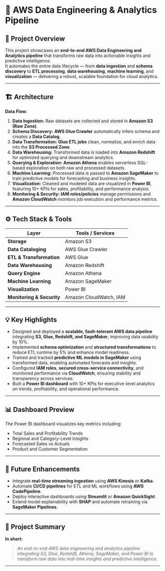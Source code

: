 # 🚀 AWS Data Engineering & Analytics Pipeline  

## 📘 Project Overview  
This project showcases an **end-to-end AWS Data Engineering and Analytics pipeline** that transforms raw data into actionable insights and predictive intelligence.  
It automates the entire data lifecycle — from **data ingestion** and **schema discovery** to **ETL processing**, **data warehousing**, **machine learning**, and **visualization** — delivering a robust, scalable foundation for cloud analytics.  

---

## 🏗️ Architecture  
**Data Flow:**  
1. **Data Ingestion:** Raw datasets are collected and stored in **Amazon S3 (Raw Zone)**.  
2. **Schema Discovery:** **AWS Glue Crawler** automatically infers schema and creates a **Data Catalog**.  
3. **Data Transformation:** **Glue ETL jobs** clean, normalize, and enrich data into the **S3 Processed Zone**.  
4. **Data Warehousing:** Transformed data is loaded into **Amazon Redshift** for optimized querying and downstream analytics.  
5. **Querying & Exploration:** **Amazon Athena** enables serverless SQL-based exploration on both raw and processed datasets.  
6. **Machine Learning:** Processed data is passed to **Amazon SageMaker** to train predictive models for forecasting and business insights.  
7. **Visualization:** Cleaned and modeled data are visualized in **Power BI**, featuring 10+ KPIs for sales, profitability, and performance analysis.  
8. **Monitoring & Security:** **IAM roles/policies** manage permissions and **Amazon CloudWatch** monitors job execution and performance metrics.  

---

## ⚙️ Tech Stack & Tools  
| Layer | Tools / Services |
|-------|------------------|
| **Storage** | Amazon S3 |
| **Data Cataloging** | AWS Glue Crawler |
| **ETL & Transformation** | AWS Glue |
| **Data Warehousing** | Amazon Redshift |
| **Query Engine** | Amazon Athena |
| **Machine Learning** | Amazon SageMaker |
| **Visualization** | Power BI |
| **Monitoring & Security** | Amazon CloudWatch, IAM |

---

## 💡 Key Highlights  
- Designed and deployed a **scalable, fault-tolerant AWS data pipeline** integrating **S3, Glue, Redshift, and SageMaker**, improving data usability by 10%.  
- Implemented **schema optimization** and **structured transformations** to reduce ETL runtime by 5% and enhance model readiness.  
- Trained and tracked **predictive ML models in SageMaker** using transformed data, enabling automated forecasts and insights.  
- Configured **IAM roles**, **secured cross-service connectivity**, and monitored performance via **CloudWatch**, ensuring stability and transparency across services.  
- Built a **Power BI dashboard** with 10+ KPIs for executive-level analytics on trends, profitability, and operational performance.  

---

## 📊 Dashboard Preview  
The Power BI dashboard visualizes key metrics including:  
- Total Sales and Profitability Trends  
- Regional and Category-Level Insights  
- Forecasted Sales vs Actuals  
- Product and Customer Segmentation  

---

## 🔮 Future Enhancements  
- Integrate **real-time streaming ingestion** using **AWS Kinesis** or **Kafka**.  
- Automate **CI/CD pipelines** for ETL and ML workflows using **AWS CodePipeline**.  
- Deploy interactive dashboards using **Streamlit** or **Amazon QuickSight**.  
- Extend model explainability with **SHAP** and automate retraining via **SageMaker Pipelines**.  

---

## 🧩 Project Summary  
**In short:**  
> *An end-to-end AWS data engineering and analytics pipeline integrating S3, Glue, Redshift, Athena, SageMaker, and Power BI to transform raw data into real-time insights and predictive intelligence.*

---


